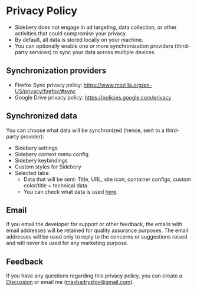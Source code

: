 # Privacy Policy
- Sidebery does not engage in ad targeting, data collection, or other activities that could compromise your privacy.
- By default, all data is stored locally on your machine.
- You can optionally enable one or more synchronization providers (third-party services) to sync your data across multiple devices.

## Synchronization providers
- Firefox Sync privacy policy: https://www.mozilla.org/en-US/privacy/firefox/#sync
- Google Drive privacy policy: https://policies.google.com/privacy

## Synchronized data
You can choose what data will be synchronized (hence, sent to a third-party provider):
- Sidebery settings
- Sidebery context menu config
- Sidebery keybindings
- Custom styles for Sidebery
- Selected tabs:
  - Data that will be sent: Title, URL, site icon, container configs, custom color/title + technical data.
  - You can check what data is used [here](https://github.com/mbnuqw/sidebery/blob/v5/src/services/tabs.fg.sync.ts).

## Email

If you email the developer for support or other feedback, the emails with email addresses will be retained for quality assurance purposes. The email addresses will be used only to reply to the concerns or suggestions raised and will never be used for any marketing purpose.

## Feedback

If you have any questions regarding this privacy policy, you can create a [Discussion](https://github.com/mbnuqw/sidebery/discussions/new/choose) or email me (maxbadryzlov@gmail.com).
